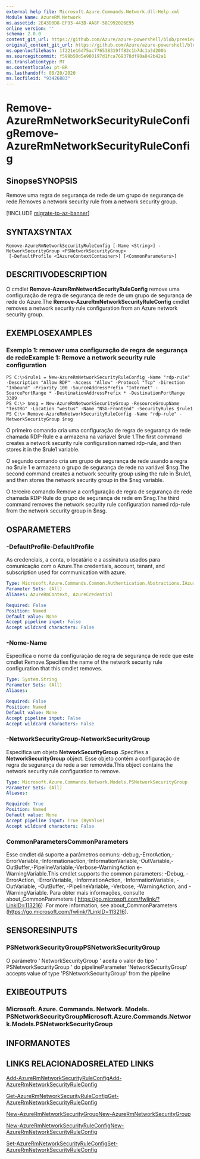 ```yaml
---
external help file: Microsoft.Azure.Commands.Network.dll-Help.xml
Module Name: AzureRM.Network
ms.assetid: 2E43D0D8-EF93-443B-AA8F-58C992026E95
online version: ''
schema: 2.0.0
content_git_url: https://github.com/Azure/azure-powershell/blob/preview/src/ResourceManager/Network/Commands.Network/help/Remove-AzureRmNetworkSecurityRuleConfig.md
original_content_git_url: https://github.com/Azure/azure-powershell/blob/preview/src/ResourceManager/Network/Commands.Network/help/Remove-AzureRmNetworkSecurityRuleConfig.md
ms.openlocfilehash: 1f221e16d75ac776538319ff82c1b7dc1a3d200b
ms.sourcegitcommit: f599b50d5e980197d1fca769378df90a842b42a1
ms.translationtype: MT
ms.contentlocale: pt-BR
ms.lasthandoff: 08/20/2020
ms.locfileid: "93426883"
---
```

# <span data-ttu-id="58b5e-101">Remove-AzureRmNetworkSecurityRuleConfig</span><span class="sxs-lookup"><span data-stu-id="58b5e-101">Remove-AzureRmNetworkSecurityRuleConfig</span></span>

## <span data-ttu-id="58b5e-102">Sinopse</span><span class="sxs-lookup"><span data-stu-id="58b5e-102">SYNOPSIS</span></span>
<span data-ttu-id="58b5e-103">Remove uma regra de segurança de rede de um grupo de segurança de rede.</span><span class="sxs-lookup"><span data-stu-id="58b5e-103">Removes a network security rule from a network security group.</span></span>

[!INCLUDE [migrate-to-az-banner](../../includes/migrate-to-az-banner.md)]

## <span data-ttu-id="58b5e-104">SYNTAX</span><span class="sxs-lookup"><span data-stu-id="58b5e-104">SYNTAX</span></span>

```
Remove-AzureRmNetworkSecurityRuleConfig [-Name <String>] -NetworkSecurityGroup <PSNetworkSecurityGroup>
 [-DefaultProfile <IAzureContextContainer>] [<CommonParameters>]
```

## <span data-ttu-id="58b5e-105">DESCRITIVO</span><span class="sxs-lookup"><span data-stu-id="58b5e-105">DESCRIPTION</span></span>
<span data-ttu-id="58b5e-106">O cmdlet **Remove-AzureRmNetworkSecurityRuleConfig** remove uma configuração de regra de segurança de rede de um grupo de segurança de rede do Azure.</span><span class="sxs-lookup"><span data-stu-id="58b5e-106">The **Remove-AzureRmNetworkSecurityRuleConfig** cmdlet removes a network security rule configuration from an Azure network security group.</span></span>

## <span data-ttu-id="58b5e-107">EXEMPLOS</span><span class="sxs-lookup"><span data-stu-id="58b5e-107">EXAMPLES</span></span>

### <span data-ttu-id="58b5e-108">Exemplo 1: remover uma configuração de regra de segurança de rede</span><span class="sxs-lookup"><span data-stu-id="58b5e-108">Example 1: Remove a network security rule configuration</span></span>
```
PS C:\>$rule1 = New-AzureRmNetworkSecurityRuleConfig -Name "rdp-rule" -Description "Allow RDP" -Access "Allow" -Protocol "Tcp" -Direction "Inbound" -Priority 100 -SourceAddressPrefix "Internet" -SourcePortRange * -DestinationAddressPrefix * -DestinationPortRange 3389
PS C:\> $nsg = New-AzureRmNetworkSecurityGroup -ResourceGroupName "TestRG" -Location "westus" -Name "NSG-FrontEnd" -SecurityRules $rule1
PS C:\> Remove-AzureRmNetworkSecurityRuleConfig -Name "rdp-rule" -NetworkSecurityGroup $nsg
```

<span data-ttu-id="58b5e-109">O primeiro comando cria uma configuração de regra de segurança de rede chamada RDP-Rule e a armazena na variável $rule 1.</span><span class="sxs-lookup"><span data-stu-id="58b5e-109">The first command creates a network security rule configuration named rdp-rule, and then stores it in the $rule1 variable.</span></span>

<span data-ttu-id="58b5e-110">O segundo comando cria um grupo de segurança de rede usando a regra no $rule 1 e armazena o grupo de segurança de rede na variável $nsg.</span><span class="sxs-lookup"><span data-stu-id="58b5e-110">The second command creates a network security group using the rule in $rule1, and then stores the network security group in the $nsg variable.</span></span>

<span data-ttu-id="58b5e-111">O terceiro comando Remove a configuração de regra de segurança de rede chamada RDP-Rule do grupo de segurança de rede em $nsg.</span><span class="sxs-lookup"><span data-stu-id="58b5e-111">The third command removes the network security rule configuration named rdp-rule from the network security group in $nsg.</span></span>

## <span data-ttu-id="58b5e-112">OS</span><span class="sxs-lookup"><span data-stu-id="58b5e-112">PARAMETERS</span></span>

### <span data-ttu-id="58b5e-113">-DefaultProfile</span><span class="sxs-lookup"><span data-stu-id="58b5e-113">-DefaultProfile</span></span>
<span data-ttu-id="58b5e-114">As credenciais, a conta, o locatário e a assinatura usados para comunicação com o Azure.</span><span class="sxs-lookup"><span data-stu-id="58b5e-114">The credentials, account, tenant, and subscription used for communication with azure.</span></span>

```yaml
Type: Microsoft.Azure.Commands.Common.Authentication.Abstractions.IAzureContextContainer
Parameter Sets: (All)
Aliases: AzureRmContext, AzureCredential

Required: False
Position: Named
Default value: None
Accept pipeline input: False
Accept wildcard characters: False
```

### <span data-ttu-id="58b5e-115">-Nome</span><span class="sxs-lookup"><span data-stu-id="58b5e-115">-Name</span></span>
<span data-ttu-id="58b5e-116">Especifica o nome da configuração de regra de segurança de rede que este cmdlet Remove.</span><span class="sxs-lookup"><span data-stu-id="58b5e-116">Specifies the name of the network security rule configuration that this cmdlet removes.</span></span>

```yaml
Type: System.String
Parameter Sets: (All)
Aliases: 

Required: False
Position: Named
Default value: None
Accept pipeline input: False
Accept wildcard characters: False
```

### <span data-ttu-id="58b5e-117">-NetworkSecurityGroup</span><span class="sxs-lookup"><span data-stu-id="58b5e-117">-NetworkSecurityGroup</span></span>
<span data-ttu-id="58b5e-118">Especifica um objeto **NetworkSecurityGroup** .</span><span class="sxs-lookup"><span data-stu-id="58b5e-118">Specifies a **NetworkSecurityGroup** object.</span></span>
<span data-ttu-id="58b5e-119">Esse objeto contém a configuração de regra de segurança de rede a ser removida.</span><span class="sxs-lookup"><span data-stu-id="58b5e-119">This object contains the network security rule configuration to remove.</span></span>

```yaml
Type: Microsoft.Azure.Commands.Network.Models.PSNetworkSecurityGroup
Parameter Sets: (All)
Aliases: 

Required: True
Position: Named
Default value: None
Accept pipeline input: True (ByValue)
Accept wildcard characters: False
```

### <span data-ttu-id="58b5e-120">CommonParameters</span><span class="sxs-lookup"><span data-stu-id="58b5e-120">CommonParameters</span></span>
<span data-ttu-id="58b5e-121">Esse cmdlet dá suporte a parâmetros comuns:-debug,-ErrorAction,-ErrorVariable,-Informationaction,-InformationVariable,-OutVariable,-OutBuffer,-PipelineVariable,-Verbose-WarningAction e-WarningVariable.</span><span class="sxs-lookup"><span data-stu-id="58b5e-121">This cmdlet supports the common parameters: -Debug, -ErrorAction, -ErrorVariable, -InformationAction, -InformationVariable, -OutVariable, -OutBuffer, -PipelineVariable, -Verbose, -WarningAction, and -WarningVariable.</span></span> <span data-ttu-id="58b5e-122">Para obter mais informações, consulte about_CommonParameters ( https://go.microsoft.com/fwlink/?LinkID=113216) .</span><span class="sxs-lookup"><span data-stu-id="58b5e-122">For more information, see about_CommonParameters (https://go.microsoft.com/fwlink/?LinkID=113216).</span></span>

## <span data-ttu-id="58b5e-123">SENSORES</span><span class="sxs-lookup"><span data-stu-id="58b5e-123">INPUTS</span></span>

### <span data-ttu-id="58b5e-124">PSNetworkSecurityGroup</span><span class="sxs-lookup"><span data-stu-id="58b5e-124">PSNetworkSecurityGroup</span></span>
<span data-ttu-id="58b5e-125">O parâmetro ' NetworkSecurityGroup ' aceita o valor do tipo ' PSNetworkSecurityGroup ' do pipeline</span><span class="sxs-lookup"><span data-stu-id="58b5e-125">Parameter 'NetworkSecurityGroup' accepts value of type 'PSNetworkSecurityGroup' from the pipeline</span></span>

## <span data-ttu-id="58b5e-126">EXIBE</span><span class="sxs-lookup"><span data-stu-id="58b5e-126">OUTPUTS</span></span>

### <span data-ttu-id="58b5e-127">Microsoft. Azure. Commands. Network. Models. PSNetworkSecurityGroup</span><span class="sxs-lookup"><span data-stu-id="58b5e-127">Microsoft.Azure.Commands.Network.Models.PSNetworkSecurityGroup</span></span>

## <span data-ttu-id="58b5e-128">INFORMA</span><span class="sxs-lookup"><span data-stu-id="58b5e-128">NOTES</span></span>

## <span data-ttu-id="58b5e-129">LINKS RELACIONADOS</span><span class="sxs-lookup"><span data-stu-id="58b5e-129">RELATED LINKS</span></span>

[<span data-ttu-id="58b5e-130">Add-AzureRmNetworkSecurityRuleConfig</span><span class="sxs-lookup"><span data-stu-id="58b5e-130">Add-AzureRmNetworkSecurityRuleConfig</span></span>](./Add-AzureRmNetworkSecurityRuleConfig.md)

[<span data-ttu-id="58b5e-131">Get-AzureRmNetworkSecurityRuleConfig</span><span class="sxs-lookup"><span data-stu-id="58b5e-131">Get-AzureRmNetworkSecurityRuleConfig</span></span>](./Get-AzureRmNetworkSecurityRuleConfig.md)

[<span data-ttu-id="58b5e-132">New-AzureRmNetworkSecurityGroup</span><span class="sxs-lookup"><span data-stu-id="58b5e-132">New-AzureRmNetworkSecurityGroup</span></span>](./New-AzureRmNetworkSecurityGroup.md)

[<span data-ttu-id="58b5e-133">New-AzureRmNetworkSecurityRuleConfig</span><span class="sxs-lookup"><span data-stu-id="58b5e-133">New-AzureRmNetworkSecurityRuleConfig</span></span>](./New-AzureRmNetworkSecurityRuleConfig.md)

[<span data-ttu-id="58b5e-134">Set-AzureRmNetworkSecurityRuleConfig</span><span class="sxs-lookup"><span data-stu-id="58b5e-134">Set-AzureRmNetworkSecurityRuleConfig</span></span>](./Set-AzureRmNetworkSecurityRuleConfig.md)


